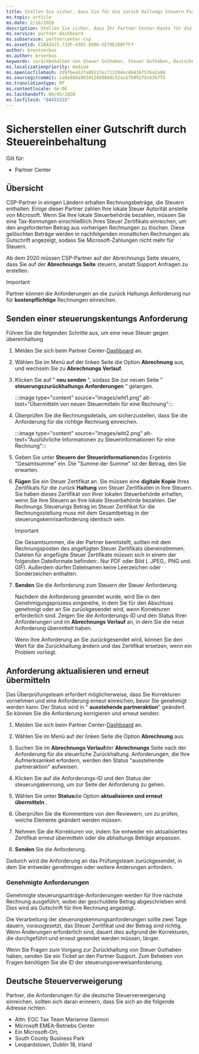 ```yaml
---
title: Stellen Sie sicher, dass Sie für die zurück Haltungs Steuern Partner Center
ms.topic: article
ms.date: 2/16/2020
description: Stellen Sie sicher, dass Ihr Partner Center-Konto für die zurück Haltungs Steuern vorgesehen ist, indem Sie im Partner Center eine Anforderung zum Steuern der
ms.service: partner-dashboard
ms.subservice: partnercenter-csp
ms.assetid: E1BA3415-732F-4385-8996-5E79E200F7F7
author: brentserbus
ms.author: brserbus
keywords: zurückbehalten von Steuer Guthaben, Steuer Guthaben, deutschen Steuer Guthaben, Steuer Zertifikaten
ms.localizationpriority: medium
ms.openlocfilehash: 2d9fbea52fa08117ec712284ecd6436f576a2a06
ms.sourcegitcommit: ca6e0d4a9034120dd600c52ac67b9927dc63b7f5
ms.translationtype: MT
ms.contentlocale: de-DE
ms.lasthandoff: 06/05/2020
ms.locfileid: "84453315"
---
```

# <a name="make-sure-you-are-credited-for-withholding-tax"></a>Sicherstellen einer Gutschrift durch Steuereinbehaltung

Gilt für:

- Partner Center

## <a name="overview"></a>Übersicht

CSP-Partner in einigen Ländern erhalten Rechnungsbeträge, die Steuern enthalten. Einige dieser Partner zahlen Ihre lokale Steuer Autorität anstelle von Microsoft. Wenn Sie Ihre lokale Steuerbehörde bezahlen, müssen Sie eine Tax-Kennungen einschließlich Ihres Steuer Zertifikats einreichen, um den angeforderten Betrag aus vorherigen Rechnungen zu löschen. Diese gelöschten Beträge werden in nachfolgenden monatlichen Rechnungen als Gutschrift angezeigt, sodass Sie Microsoft-Zahlungen nicht mehr für Steuern.

Ab dem 2020 müssen CSP-Partner auf der Abrechnungs Seite steuern, dass Sie auf der **Abrechnungs Seite** steuern, anstatt Support Anfragen zu erstellen.

> [!IMPORTANT]
> Partner können die Anforderungen an die zurück Haltungs Anforderung nur für **kostenpflichtige** Rechnungen einreichen.

## <a name="submit-a-tax-withholding-request"></a>Senden einer steuerungskentungs Anforderung

Führen Sie die folgenden Schritte aus, um eine neue Steuer gegen übereinhaltung

1. Melden Sie sich beim Partner Center-[Dashboard](https://partner.microsoft.com/dashboard/home) an.

2. Wählen Sie im Menü auf der linken Seite die Option **Abrechnung** aus, und wechseln Sie zu **Abrechnungs Verlauf**.

3. Klicken Sie auf " **neu senden** ", sodass Sie zur neuen Seite " **steuerungszurückhaltungs Anforderungen** " gelangen.

   :::image type="content" source="images/wht1.png" alt-text="Übermitteln von neuen Steuermitteln für eine Rechnung":::

4. Überprüfen Sie die Rechnungsdetails, um sicherzustellen, dass Sie die Anforderung für die richtige Rechnung einreichen.

   :::image type="content" source="images/wht2.png" alt-text="Ausführliche Informationen zu Steuerinformationen für eine Rechnung":::

5. Geben Sie unter **Steuern der Steuerinformationen**das Ergebnis "Gesamtsumme" ein. Die "Summe der Summe" ist der Betrag, den Sie erwarten.

6. **Fügen** Sie ein Steuer Zertifikat an. Sie müssen eine **digitale Kopie** Ihres Zertifikats für die zurück **Haltung** von Steuer Zertifikaten in Ihre Steuern. Sie haben dieses Zertifikat von Ihrer lokalen Steuerbehörde erhalten, wenn Sie Ihre Steuern an Ihre lokale Steuerbehörde bezahlen. Der Rechnungs Steuerungs Betrag im Steuer Zertifikat für die Rechnungsstellung muss mit dem Gesamtbetrag in der steuerungskennisanforderung identisch sein.

   > [!IMPORTANT]
   > Die Gesamtsummen, die der Partner bereitstellt, sollten mit dem Rechnungsposten des angefügten Steuer Zertifikats übereinstimmen. Dateien für angefügte Steuer Zertifikate müssen sich in einem der folgenden Dateiformate befinden:. Nur PDF oder Bild (. JPEG,. PNG und. GIF). Außerdem dürfen Dateinamen keine Leerzeichen oder Sonderzeichen enthalten.

7. **Senden** Sie die Anforderung zum Steuern der Steuer Anforderung.

   Nachdem die Anforderung gesendet wurde, wird Sie in den Genehmigungsprozess eingereihe, in dem Sie für den Abschluss genehmigt oder an Sie zurückgesendet wird, wenn Korrekturen erforderlich sind. Zeigen Sie die Anforderungs-ID und den Status Ihrer Anforderungen und im **Abrechnungs Verlauf** an, in dem Sie die neue Anforderung übermittelt haben.

   Wenn Ihre Anforderung an Sie zurückgesendet wird, können Sie den Wert für die Zurückhaltung ändern und das Zertifikat ersetzen, wenn ein Problem vorliegt.

## <a name="update-request-and-resubmit"></a>Anforderung aktualisieren und erneut übermitteln

Das Überprüfungsteam erfordert möglicherweise, dass Sie Korrekturen vornehmen und eine Anforderung erneut einreichen, bevor Sie genehmigt werden kann. Der Status wird in " **ausstehende partneraktion**" geändert. So können Sie die Anforderung korrigieren und erneut senden:

1. Melden Sie sich beim Partner Center-[Dashboard](https://partner.microsoft.com/dashboard/home) an.

2. Wählen Sie im Menü auf der linken Seite die Option **Abrechnung** aus.

3. Suchen Sie im **Abrechnungs Verlauf**der **Abrechnungs** Seite nach der Anforderung für die steuerliche Zurückhaltung. Anforderungen, die Ihre Aufmerksamkeit erfordern, werden den Status "ausstehende partneraktion" aufweisen.

4. Klicken Sie auf die Anforderungs-ID und den Status der steuerungskennung, um zur Seite der Anforderung zu gehen.

5. Wählen Sie unter **Status**die Option **aktualisieren und erneut übermitteln** .

6. Überprüfen Sie die Kommentare von den Reviewern, um zu prüfen, welche Elemente geändert werden müssen.

7. Nehmen Sie die Korrekturen vor, indem Sie entweder ein aktualisiertes Zertifikat erneut übermitteln oder die abhaltungs Beträge anpassen.

8. **Senden** Sie die Anforderung.

Dadurch wird die Anforderung an das Prüfungsteam zurückgesendet, in dem Sie entweder genehmigen oder weitere Änderungen anfordern.

### <a name="approved-requests"></a>Genehmigte Anforderungen

Genehmigte steuerungsanträge-Anforderungen werden für Ihre nächste Rechnung ausgeführt, wobei der geschuldete Betrag abgeschrieben wird. Dies wird als Gutschrift für Ihre Rechnung angezeigt.

Die Verarbeitung der steuerungskennungsanforderungen sollte zwei Tage dauern, vorausgesetzt, das Steuer Zertifikat und der Betrag sind richtig. Wenn Änderungen erforderlich sind, dauert dies aufgrund der Korrekturen, die durchgeführt und erneut gesendet werden müssen, länger.

Wenn Sie Fragen zum Vorgang zur Zurückhaltung von Steuer Guthaben haben, senden Sie ein Ticket an den Partner Support. Zum Beheben von Fragen benötigen Sie die ID der steuerungsverweisanforderung.

## <a name="german-tax-withholding"></a>Deutsche Steuerverweigerung

Partner, die Anforderungen für die deutsche Steuerverweigerung einreichen, sollten sich daran erinnern, dass Sie sich an die folgende Adresse richten.

- Attn: EOC Tax Team Marianne Gannon
- Microsoft EMEA-Betriebs Center
- Ein Microsoft-Ort,
- South County Business Park
- Leopardstown, Dublin 18, Irland
